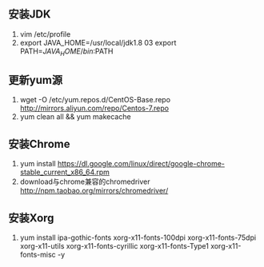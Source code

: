 ## 安装JDK
01. vim /etc/profile
02. export JAVA_HOME=/usr/local/jdk1.8
03 export PATH=$JAVA_HOME/bin:$PATH

## 更新yum源
01. wget -O /etc/yum.repos.d/CentOS-Base.repo http://mirrors.aliyun.com/repo/Centos-7.repo
02. yum clean all && yum makecache

## 安装Chrome
01. yum install https://dl.google.com/linux/direct/google-chrome-stable_current_x86_64.rpm
02. download与chrome兼容的chromedriver http://npm.taobao.org/mirrors/chromedriver/

## 安装Xorg
01. yum install ipa-gothic-fonts xorg-x11-fonts-100dpi xorg-x11-fonts-75dpi xorg-x11-utils xorg-x11-fonts-cyrillic xorg-x11-fonts-Type1 xorg-x11-fonts-misc -y
